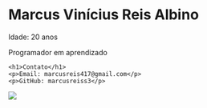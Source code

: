 <!DOCTYPE html>
<html lang="en">
<head>
    <meta charset="UTF-8">
    <meta name="viewport" content="width=device-width, initial-scale=1.0">
</head>
<body>
    <h1>Marcus Vinícius Reis Albino</h1>
    <p>Idade: 20 anos</p>
    <p>Programador em aprendizado</p>
    
    <h1>Contato</h1>
    <p>Email: marcusreis417@gmail.com</p>
    <p>GitHub: marcusreiss3</p>
</body>
</html>


<img src="https://github-readme-stats.vercel.app/api/top-langs/?username=marcusreiss3&theme=dark&langs_count=20"/>
